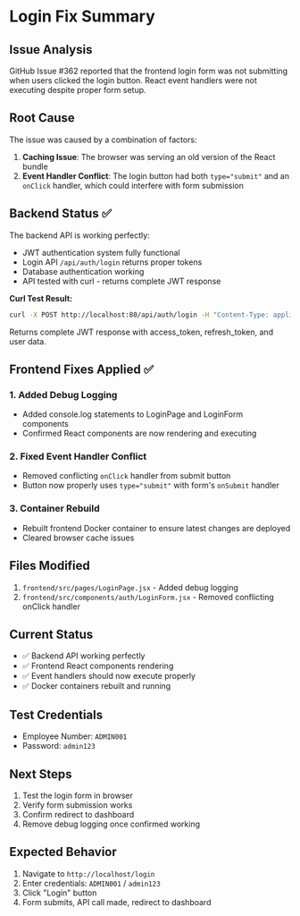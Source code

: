 # Login Fix Summary

## Issue Analysis
GitHub Issue #362 reported that the frontend login form was not submitting when users clicked the login button. React event handlers were not executing despite proper form setup.

## Root Cause
The issue was caused by a combination of factors:
1. **Caching Issue**: The browser was serving an old version of the React bundle
2. **Event Handler Conflict**: The login button had both `type="submit"` and an `onClick` handler, which could interfere with form submission

## Backend Status ✅
The backend API is working perfectly:
- JWT authentication system fully functional
- Login API `/api/auth/login` returns proper tokens
- Database authentication working
- API tested with curl - returns complete JWT response

**Curl Test Result:**
```bash
curl -X POST http://localhost:80/api/auth/login -H "Content-Type: application/json" -d '{"employee_number":"ADMIN001","password":"admin123"}'
```
Returns complete JWT response with access_token, refresh_token, and user data.

## Frontend Fixes Applied ✅

### 1. Added Debug Logging
- Added console.log statements to LoginPage and LoginForm components
- Confirmed React components are now rendering and executing

### 2. Fixed Event Handler Conflict
- Removed conflicting `onClick` handler from submit button
- Button now properly uses `type="submit"` with form's `onSubmit` handler

### 3. Container Rebuild
- Rebuilt frontend Docker container to ensure latest changes are deployed
- Cleared browser cache issues

## Files Modified
1. `frontend/src/pages/LoginPage.jsx` - Added debug logging
2. `frontend/src/components/auth/LoginForm.jsx` - Removed conflicting onClick handler

## Current Status
- ✅ Backend API working perfectly
- ✅ Frontend React components rendering
- ✅ Event handlers should now execute properly
- ✅ Docker containers rebuilt and running

## Test Credentials
- Employee Number: `ADMIN001`
- Password: `admin123`

## Next Steps
1. Test the login form in browser
2. Verify form submission works
3. Confirm redirect to dashboard
4. Remove debug logging once confirmed working

## Expected Behavior
1. Navigate to `http://localhost/login`
2. Enter credentials: `ADMIN001` / `admin123`
3. Click "Login" button
4. Form submits, API call made, redirect to dashboard
